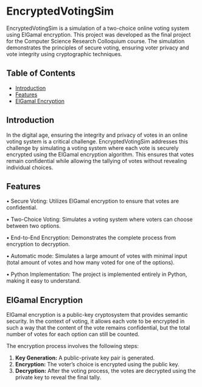# EncryptedVotingSim

EncryptedVotingSim is a simulation of a two-choice online voting system using ElGamal encryption. This project was developed as the final project for the Computer Science Research Colloquium course. The simulation demonstrates the principles of secure voting, ensuring voter privacy and vote integrity using cryptographic techniques.

## Table of Contents
- [Introduction](#introduction)
- [Features](#features)
- [ElGamal Encryption](#elgamal-encryption)


## Introduction

In the digital age, ensuring the integrity and privacy of votes in an online voting system is a critical challenge. EncryptedVotingSim addresses this challenge by simulating a voting system where each vote is securely encrypted using the ElGamal encryption algorithm. This ensures that votes remain confidential while allowing the tallying of votes without revealing individual choices.

## Features

•	Secure Voting: Utilizes ElGamal encryption to ensure that votes are confidential.

•	Two-Choice Voting: Simulates a voting system where voters can choose between two options.

•	End-to-End Encryption: Demonstrates the complete process from encryption to decryption.

•	Automatic mode: Simulates a large amount of votes with minimal input (total amount of votes and how many voted for one of the options).

•	Python Implementation: The project is implemented entirely in Python, making it easy to understand.

## ElGamal Encryption

ElGamal encryption is a public-key cryptosystem that provides semantic security. In the context of voting, it allows each vote to be encrypted in such a way that the content of the vote remains confidential, but the total number of votes for each option can still be counted.

The encryption process involves the following steps:


1.	**Key Generation:** A public-private key pair is generated.
2.	**Encryption:** The voter’s choice is encrypted using the public key.
3.	**Decryption:** After the voting process, the votes are decrypted using the private key to reveal the final tally.
